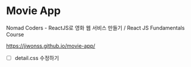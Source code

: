 # Movie App

Nomad Coders - ReactJS로 영화 웹 서비스 만들기 /  React JS Fundamentals Course

https://jiwonss.github.io/movie-app/

- [ ] detail.css 수정하기

